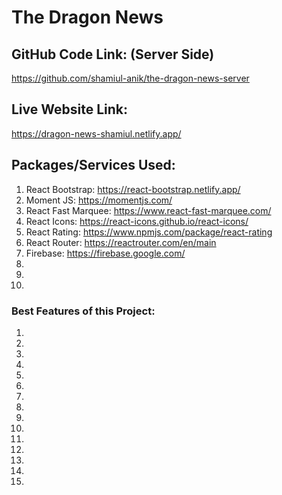 # The Dragon News

## GitHub Code Link: (Server Side)
https://github.com/shamiul-anik/the-dragon-news-server

## Live Website Link:
https://dragon-news-shamiul.netlify.app/

## Packages/Services Used:
1. React Bootstrap: https://react-bootstrap.netlify.app/
2. Moment JS: https://momentjs.com/
3. React Fast Marquee: https://www.react-fast-marquee.com/
4. React Icons: https://react-icons.github.io/react-icons/
5. React Rating: https://www.npmjs.com/package/react-rating
6. React Router: https://reactrouter.com/en/main
7. Firebase: https://firebase.google.com/
8. 
9. 
10. 

### Best Features of this Project:
1. 
2. 
3. 
4. 
5. 
6. 
7. 
8. 
9. 
10. 
11. 
12. 
13. 
14. 
15. 
